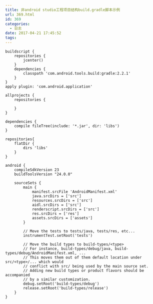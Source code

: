```yaml
---
title: 非android studio工程项目结构build.gradle脚本示例
url: 369.html
id: 369
categories:
  - 日志
date: 2017-04-21 17:45:52
tags:
---
```


    buildscript {
        repositories {
            jcenter()
        }
        dependencies {
            classpath 'com.android.tools.build:gradle:2.2.1'
        }
    }
    apply plugin: 'com.android.application'
    
    allprojects {
        repositories {
    
        }
    }
    
    dependencies {
        compile fileTree(include: '*.jar', dir: 'libs')
    }
    
    repositories{
        flatDir {
            dirs 'libs'
        }
    }
    
    android {
        compileSdkVersion 23
        buildToolsVersion "24.0.0"
    
        sourceSets {
            main {
                manifest.srcFile 'AndroidManifest.xml'
                java.srcDirs = ['src']
                resources.srcDirs = ['src']
                aidl.srcDirs = ['src']
                renderscript.srcDirs = ['src']
                res.srcDirs = ['res']
                assets.srcDirs = ['assets']
            }
    
            // Move the tests to tests/java, tests/res, etc...
            instrumentTest.setRoot('tests')
    
            // Move the build types to build-types/<type>
            // For instance, build-types/debug/java, build-types/debug/AndroidManifest.xml, ...
            // This moves them out of them default location under src/<type>/... which would
            // conflict with src/ being used by the main source set.
            // Adding new build types or product flavors should be accompanied
            // by a similar customization.
            debug.setRoot('build-types/debug')
            release.setRoot('build-types/release')
        }
    }